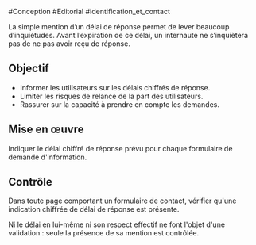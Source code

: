 
#Conception #Editorial #Identification_et_contact

La simple mention d’un délai de réponse permet de lever beaucoup d’inquiétudes. Avant l’expiration de ce délai, un internaute ne s’inquiètera pas de ne pas avoir reçu de réponse.

Objectif
--------

*   Informer les utilisateurs sur les délais chiffrés de réponse.
*   Limiter les risques de relance de la part des utilisateurs.
*   Rassurer sur la capacité à prendre en compte les demandes.

Mise en œuvre
-------------

Indiquer le délai chiffré de réponse prévu pour chaque formulaire de demande d'information.

Contrôle
--------

Dans toute page comportant un formulaire de contact, vérifier qu'une indication chiffrée de délai de réponse est présente.

Ni le délai en lui-même ni son respect effectif ne font l'objet d'une validation : seule la présence de sa mention est contrôlée.
